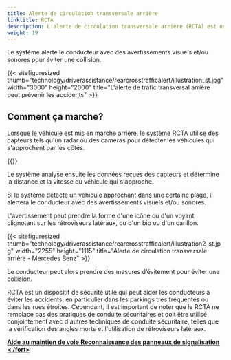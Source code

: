 ```yaml
---
title: Alerte de circulation transversale arrière
linktitle: RCTA
description: L'alerte de circulation transversale arrière (RCTA) est un dispositif de sécurité présent dans certaines voitures modernes qui utilise des capteurs pour détecter les véhicules qui s'approchent sur le côté lorsqu'ils reculent hors d'un espace de stationnement ou d'une allée.
weight: 19
---
```

<!-- markdownlint-disable MD033 -->


Le système alerte le conducteur avec des avertissements visuels et/ou sonores pour éviter une collision.

{{< sitefiguresized thumb="technology/driverassistance/rearcrosstrafficalert/illustration_st.jpg" width="3000" height="2000" title="L'alerte de trafic transversal arrière peut prévenir les accidents" >}}

## Comment ça marche?

Lorsque le véhicule est mis en marche arrière, le système RCTA utilise des capteurs tels qu'un radar ou des caméras pour détecter les véhicules qui s'approchent par les côtés.

{{<evkxdisplayaddarticle />}}

Le système analyse ensuite les données reçues des capteurs et détermine la distance et la vitesse du véhicule qui s'approche.

Si le système détecte un véhicule approchant dans une certaine plage, il alertera le conducteur avec des avertissements visuels et/ou sonores.

L'avertissement peut prendre la forme d'une icône ou d'un voyant clignotant sur les rétroviseurs latéraux, ou d'un bip ou d'un carillon.

{{< sitefiguresized thumb="technology/driverassistance/rearcrosstrafficalert/illustration2_st.jpg" width="2255" height="1115" title="Alerte de circulation transversale arrière - Mercedes Benz" >}}

Le conducteur peut alors prendre des mesures d’évitement pour éviter une collision.

RCTA est un dispositif de sécurité utile qui peut aider les conducteurs à éviter les accidents, en particulier dans les parkings très fréquentés ou dans les rues étroites. Cependant, il est important de noter que le RCTA ne remplace pas des pratiques de conduite sécuritaires et doit être utilisé conjointement avec d'autres techniques de conduite sécuritaire, telles que la vérification des angles morts et l'utilisation de rétroviseurs latéraux.


<div class="mt-3 mb-3">
     <a href="../lanekeepingassist/" class="text-decoration-none text-black"><strong><i class="bi-arrow-left"></i> Aide au maintien de voie</strong> </a>
     <a href="../trafficsignrecognition/" class="text-decoration-none text-black float-end"><strong>Reconnaissance des panneaux de signalisation <i class="bi-arrow-right"></i>< /fort></a>
</div>